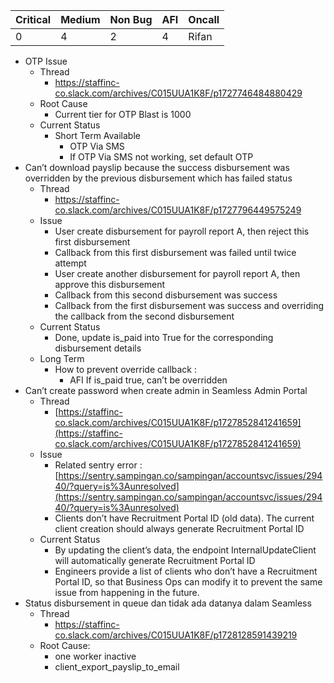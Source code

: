 
| Critical | Medium | Non Bug | AFI | Oncall |
| -------- | ------ | ------- | --- | ------ |
| 0        | 4      | 2       | 4   | Rifan  |
* OTP Issue  
  * Thread  
    * https://staffinc-co.slack.com/archives/C015UUA1K8F/p1727746484880429  
  * Root Cause  
    * Current tier for OTP Blast is 1000  
  * Current Status  
    * Short Term Available  
      * OTP Via SMS  
      * If OTP Via SMS not working, set default OTP  
* Can’t download payslip because the success disbursement was overridden by the previous disbursement which has failed status  
  * Thread  
    * https://staffinc-co.slack.com/archives/C015UUA1K8F/p1727796449575249  
  * Issue  
    * User create disbursement for payroll report A, then reject this first disbursement  
    * Callback from this first disbursement was failed until twice attempt  
    * User create another disbursement for payroll report A, then approve this disbursement  
    * Callback from this second disbursement was success  
    * Callback from the first disbursement was success and overriding the callback from the second disbursement  
  * Current Status  
    * Done, update is\_paid into True for the corresponding disbursement details  
  * Long Term  
    * How to prevent override callback :   
      * AFI If is_paid true, can’t be overridden  
* Can’t create password when create admin in Seamless Admin Portal  
  * Thread   
    * [https://staffinc-co.slack.com/archives/C015UUA1K8F/p1727852841241659](https://staffinc-co.slack.com/archives/C015UUA1K8F/p1727852841241659)  
  * Issue   
    * Related sentry error : [https://sentry.sampingan.co/sampingan/accountsvc/issues/29440/?query=is%3Aunresolved](https://sentry.sampingan.co/sampingan/accountsvc/issues/29440/?query=is%3Aunresolved)  
    * Clients don’t have Recruitment Portal ID (old data). The current client creation should always generate Recruitment Portal ID  
  * Current Status  
    * By updating the client’s data, the endpoint InternalUpdateClient will automatically generate Recruitment Portal ID  
    * Engineers provide a list of clients who don’t have a Recruitment Portal ID, so that Business Ops can modify it to prevent the same issue from happening in the future.
* Status disbursement in queue dan tidak ada datanya dalam Seamless
	* Thread
		* https://staffinc-co.slack.com/archives/C015UUA1K8F/p1728128591439219
	* Root Cause:
		* one worker inactive 
		* client_export_payslip_to_email